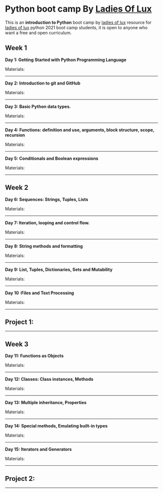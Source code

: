 # Python boot camp By [Ladies Of Lux](https://twitter.com/Ladies_Of_Lux) 

This is an **introduction to Python** boot camp by [ladies of lux](https://twitter.com/Ladies_Of_Lux) resource for [ladies of lux](https://twitter.com/Ladies_Of_Lux)  python 2021 boot camp students, it is open to anyone who want a free and open curriculum.


## **Week 1**

**Day 1: Getting Started with Python Programming Language**


Materials: 



***
**Day 2: Introduction to git and GitHub**


Materials:

***
**Day 3: Basic Python data types.**


Materials:

***
**Day 4: Functions: definition and use, arguments, block structure, scope, recursion**



Materials:

***
**Day 5: Conditionals and Boolean expressions**


Materials:

***

## **Week 2** 
**Day 6: Sequences: Strings, Tuples, Lists** 

Materials:

***
**Day 7: Iteration, looping and control flow.** 


Materials:

***
**Day 8: String methods and formatting**


Materials:

***
**Day 9: List, Tuples, Dictionaries, Sets and Mutability** 


Materials:

***
**Day 10 :Files and Text Processing**



Materials:
***

## Project 1: 

*** 
## **Week 3** 

**Day 11: Functions as Objects**

Materials:

***
**Day 12:  Classes: Class instances, Methods** 


Materials:

***
**Day 13: Multiple inheritance, Properties**


Materials:
***
**Day 14: Special methods, Emulating built-in types**


Materials:
***
**Day 15: Iterators and Generators**


Materials:

*** 
## Project 2: 

***

 